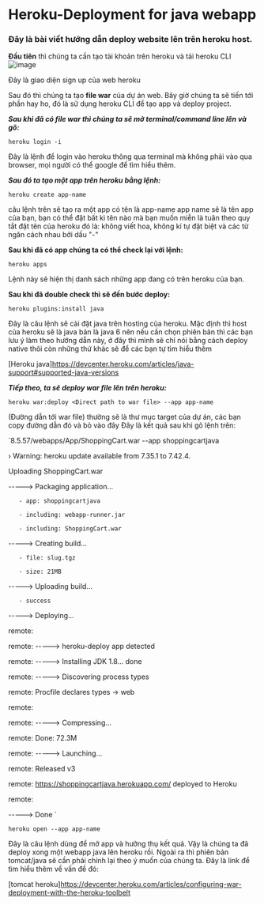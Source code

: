 # Heroku-Deployment for java webapp
### Đây là bài viết hướng dẫn deploy website lên trên heroku host.
**Đầu tiên** thì chúng ta cần tạo tài khoản trên heroku và tải heroku CLI
![image](https://user-images.githubusercontent.com/85113374/131202102-4bda4c14-7b1d-4a62-a151-6578421cc133.png)

Đây là giao diện sign up của web heroku

Sau đó thì chúng ta tạo **file war** của dự án web. Bây giờ chúng ta sẽ tiến tới phần hay ho, đó là sử dụng heroku CLI để tạo app và deploy project.

***Sau khi đã có file war thì chúng ta sẽ mở terminal/command line lên và gõ:***

`heroku login -i`

Đây là lệnh để login vào heroku thông qua terminal mà không phải vào qua browser, mọi người có thể google để tìm hiểu thêm.

***Sau đó ta tạo một app trên heroku bằng lệnh:***

`heroku create app-name`

câu lệnh trên sẽ tạo ra một app có tên là app-name app name sẽ là tên app của bạn, bạn có thể đặt bất kì tên nào mà bạn muốn miễn là tuân theo quy tắt đặt tên của heroku đó là: không viết hoa, không kí tự đặt biệt và các từ ngăn cách nhau bởi dấu "-"

**Sau khi đã có app chúng ta có thể check lại với lệnh:**

`heroku apps`

Lệnh này sẽ hiện thị danh sách những app đang có trên heroku của bạn.

**Sau khi đã double check thì sẽ đến bước deploy:**

`heroku plugins:install java`

Đây là câu lệnh sẽ cài đặt java trên hosting của heroku. Mặc định thì host của heroku sẽ là java bản là java 6 nên nếu cần chọn phiên bản thì các bạn lưu ý làm theo hướng dẫn này, ở đây thì mình sẽ chỉ nói bằng cách deploy native thôi còn những thứ khác sẽ để các bạn tự tìm hiểu thêm

[Heroku java]https://devcenter.heroku.com/articles/java-support#supported-java-versions

***Tiếp theo, ta sẽ deploy war file lên trên heroku:***

`heroku war:deploy <Direct path to war file> --app app-name`

<Direct path to war file> (Đường dẫn tới war file) thường sẽ là thư mục target của dự án, các bạn copy đường dẫn đó và bỏ vào đây
Đây là kết quả sau khi gõ lệnh trên:
 
`8.5.57/webapps/App/ShoppingCart.war --app shoppingcartjava
 
 ›   Warning: heroku update available from 7.35.1 to 7.42.4.
 
Uploading ShoppingCart.war
 
-----> Packaging application...
 
       - app: shoppingcartjava
 
       - including: webapp-runner.jar
 
       - including: ShoppingCart.war
 
-----> Creating build...
 
       - file: slug.tgz
 
       - size: 21MB
 
-----> Uploading build...
 
       - success
 
-----> Deploying...
 
remote: 
 
remote: -----> heroku-deploy app detected
 
remote: -----> Installing JDK 1.8... done
 
remote: -----> Discovering process types
 
remote:        Procfile declares types -> web
 
remote: 
 
remote: -----> Compressing...
 
remote:        Done: 72.3M
 
remote: -----> Launching...
 
remote:        Released v3
 
remote:        https://shoppingcartjava.herokuapp.com/ deployed to Heroku
 
remote: 
 
-----> Done
`
 
`heroku open --app app-name`
 
 Đây là câu lệnh dùng để mở app và hưởng thụ kết quả. Vậy là chúng ta đã deploy xong một webapp java lên heroku rồi. Ngoài ra thì phiên bản tomcat/java sẽ cần phải chỉnh lại theo ý muốn của chúng ta. Đây là link để tìm hiểu thêm về vấn đề đó:
 
 [tomcat heroku]https://devcenter.heroku.com/articles/configuring-war-deployment-with-the-heroku-toolbelt
